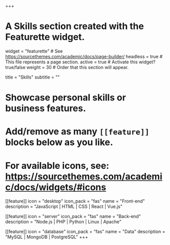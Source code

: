 +++
# A Skills section created with the Featurette widget.
widget = "featurette"  # See https://sourcethemes.com/academic/docs/page-builder/
headless = true  # This file represents a page section.
active = true  # Activate this widget? true/false
weight = 30  # Order that this section will appear.

title = "Skills"
subtitle = ""

# Showcase personal skills or business features.
# 
# Add/remove as many `[[feature]]` blocks below as you like.
# 
# For available icons, see: https://sourcethemes.com/academic/docs/widgets/#icons
  
[[feature]]
  icon = "desktop"
  icon_pack = "fas"
  name = "Front-end"
  description = "JavaScript | HTML | CSS | React | Vue.js"

[[feature]]
  icon = "server"
  icon_pack = "fas"
  name = "Back-end"
  description = "Node.js | PHP | Python | Linux | Apache"
  
[[feature]]
  icon = "database"
  icon_pack = "fas"
  name = "Data"
  description = "MySQL | MongoDB | PostgreSQL"
+++
